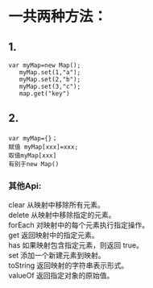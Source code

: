 # 一共两种方法：<br>
## 1.<br>
 ```
var myMap=new Map();
    myMap.set(1,"a");  
    myMap.set(2,"b");
    myMap.set(3,"c");
    map.get("key") 

```
## 2.<br>
```
var myMap={}；
赋值 myMap[xxx]=xxx;
取值myMap[xxx]
有别于new Map()

```


### 其他Api:<br>
clear
    从映射中移除所有元素。<br>
delete
    从映射中移除指定的元素。<br>
forEach
    对映射中的每个元素执行指定操作。<br>
get
    返回映射中的指定元素。<br>
has
    如果映射包含指定元素，则返回 true。<br>
set
    添加一个新建元素到映射。<br>
toString
    返回映射的字符串表示形式。<br>
valueOf
    返回指定对象的原始值。<br>



